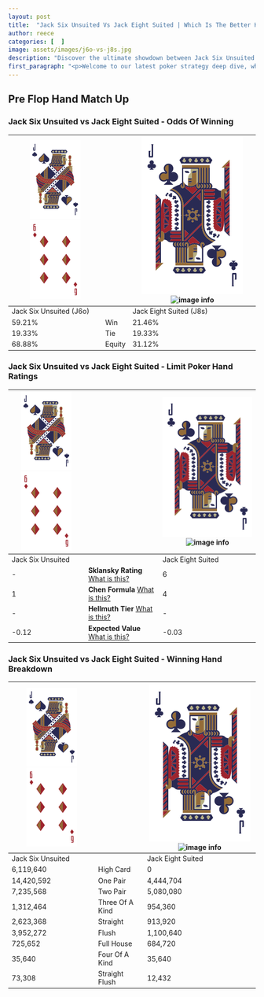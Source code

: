 ```yaml
---
layout: post
title:  "Jack Six Unsuited Vs Jack Eight Suited | Which Is The Better Hand In Poker? A Complete Guide"
author: reece
categories: [  ]
image: assets/images/j6o-vs-j8s.jpg
description: "Discover the ultimate showdown between Jack Six Unsuited and Jack Eight Suited in poker! Uncover the odds, strategies, and scenarios where one hand triumphs over the other. Get ready to up your poker game with this thrilling analysis."
first_paragraph: "<p>Welcome to our latest poker strategy deep dive, where we're pitting two distinct hands against each other in a high-stakes showdown: Jack Six Unsuited vs Jack Eight Suited.</p><p>In the dynamic world of poker, every decision counts, and knowing which hand holds the upper hand is key to your success at the table.</p><p>In this article, we'll dissect these two hands, explore the scenarios where one dominates the other, and equip you with the knowledge to make strategic choices that can tip the odds in your favor.</p><p>Get ready to unravel the intriguing dynamics of these poker hands and elevate your game to new heights.</p>"
---
```




[comment]: # (sp0)

## Pre Flop Hand Match Up

<div class="table hand-ratings" markdown="1"> 



### Jack Six Unsuited vs Jack Eight Suited - Odds Of Winning


    
| ![image info](assets/images/hand1/J.png) ![image info](assets/images/hand1/6o.png) |  | ![image info](assets/images/hand2/J.png) ![image info](assets/images/hand2/8s.png) |
| -------- | -------- | -------- |
| Jack Six Unsuited (J6o) |  | Jack Eight Suited (J8s) |
| 59.21% | Win | 21.46% |
| 19.33% | Tie | 19.33% |
| 68.88% | Equity | 31.12% |




[comment]: # (sp1)



### Jack Six Unsuited vs Jack Eight Suited - Limit Poker Hand Ratings


    
| ![image info](assets/images/hand1/J.png) ![image info](assets/images/hand1/6o.png) |  | ![image info](assets/images/hand2/J.png) ![image info](assets/images/hand2/8s.png) |
| -------- | -------- | -------- |
| Jack Six Unsuited |  | Jack Eight Suited |
| - | **Sklansky Rating** [What is this?](/sklansky-rating-explained) | 6 |
| 1 | **Chen Formula** [What is this?](/chen-formula-explained) | 4 |
| - | **Hellmuth Tier** [What is this?](/Hellmuth-tier-explained) | - |
| -0.12 | **Expected Value** [What is this?](/expected-value-explained) | -0.03 |




[comment]: # (sp2)



### Jack Six Unsuited vs Jack Eight Suited - Winning Hand Breakdown


    
| ![image info](assets/images/hand1/J.png) ![image info](assets/images/hand1/6o.png) |  | ![image info](assets/images/hand2/J.png) ![image info](assets/images/hand2/8s.png) |
| -------- | -------- | -------- |
| Jack Six Unsuited |  | Jack Eight Suited |
| 6,119,640 | High Card | 0 |
| 14,420,592 | One Pair | 4,444,704 |
| 7,235,568 | Two Pair | 5,080,080 |
| 1,312,464 | Three Of A Kind | 954,360 |
| 2,623,368 | Straight | 913,920 |
| 3,952,272 | Flush | 1,100,640 |
| 725,652 | Full House | 684,720 |
| 35,640 | Four Of A Kind | 35,640 |
| 73,308 | Straight Flush | 12,432 |




[comment]: # (sp3)



</div>

[comment]: # (sp4)



[comment]: # (sp5)

